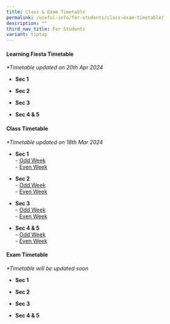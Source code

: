```yaml
---
title: Class & Exam Timetable
permalink: /useful-info/for-students/class-exam-timetable/
description: ""
third_nav_title: For Students
variant: tiptap
---
```

<h4><strong>Learning Fiesta Timetable</strong></h4>
<p><em>*Timetable updated on 20th Apr 2024</em>
</p>
<ul data-tight="true" class="tight">
<li>
<p><strong>Sec 1</strong> 
</p>
</li>
<li>
<p><strong>Sec 2</strong> 
</p>
</li>
<li>
<p><strong>Sec 3</strong> 
</p>
</li>
<li>
<p><strong>Sec 4 &amp; 5</strong> 
</p>
</li>
</ul>
<h4><strong>Class Timetable</strong></h4>
<p><em>*Timetable updated on 18th Mar 2024</em>
</p>
<ul data-tight="true" class="tight">
<li>
<p><strong>Sec 1</strong> 
<br>-&nbsp;<a href="/files/Timetable/2024/S1_Class_Odd_TT_T2.pdf" rel="noopener noreferrer nofollow" target="_blank">Odd Week</a> 
<br>-&nbsp;<a href="/files/Timetable/2024/S1_Class_Even_TT_T2.pdf" rel="noopener noreferrer nofollow" target="_blank">Even Week</a>
</p>
</li>
<li>
<p><strong>Sec 2</strong> 
<br>-&nbsp;<a href="/files/Timetable/2024/S2_Class_Odd_TT_T2.pdf" rel="noopener noreferrer nofollow" target="_blank">Odd Week</a> 
<br>-&nbsp;<a href="/files/Timetable/2024/S2_Class_Even_TT_T2.pdf" rel="noopener noreferrer nofollow" target="_blank">Even Week</a>
</p>
</li>
<li>
<p><strong>Sec 3</strong> 
<br>-&nbsp;<a href="/files/Timetable/2024/S3_Class_Odd_TT_T2.pdf" rel="noopener noreferrer nofollow" target="_blank">Odd Week</a> 
<br>-&nbsp;<a href="/files/Timetable/2024/S3_Class_Even_TT_T2.pdf" rel="noopener noreferrer nofollow" target="_blank">Even Week</a>
</p>
</li>
<li>
<p><strong>Sec 4 &amp; 5</strong> 
<br>-&nbsp;<a href="/files/Timetable/2024/S4_5_Class_Odd_TT_T2.pdf" rel="noopener noreferrer nofollow" target="_blank">Odd Week</a> 
<br>-&nbsp;<a href="/files/Timetable/2024/S4_5_Class_Even_TT_T2.pdf" rel="noopener noreferrer nofollow" target="_blank">Even Week</a>
</p>
</li>
</ul>
<h4><strong>Exam Timetable</strong></h4>
<p><em>*Timetable will be updated soon</em>
</p>
<ul data-tight="true" class="tight">
<li>
<p><strong>Sec 1</strong>
</p>
</li>
<li>
<p><strong>Sec 2</strong>
</p>
</li>
<li>
<p><strong>Sec 3</strong>
</p>
</li>
<li>
<p><strong>Sec 4 &amp; 5</strong>
</p>
</li>
</ul>
<p></p>